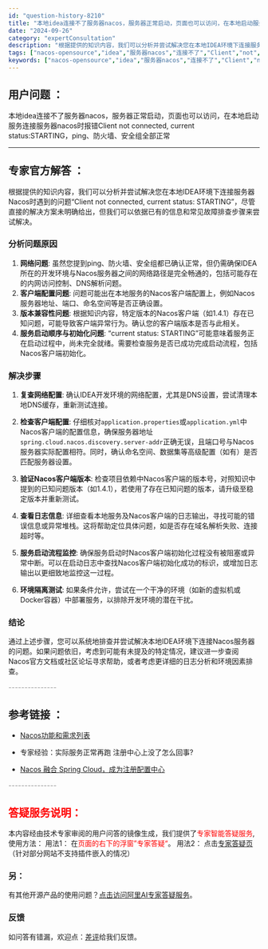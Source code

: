 ```yaml
---
id: "question-history-8210"
title: "本地idea连接不了服务器nacos，服务器正常启动，页面也可以访问，在本地启动服务连接服务器nacos时"
date: "2024-09-26"
category: "expertConsultation"
description: "根据提供的知识内容，我们可以分析并尝试解决您在本地IDEA环境下连接服务器Nacos时遇到的问题“Client not connected, current status: STARTING”，尽管直接的解决方案未明确给出，但我们可以依据已有的信息和常见故障排查步骤来尝试解决。### 分析问题原因1"
tags: ["nacos-opensource","idea","服务器nacos","连接不了","Client","not","connected"]
keywords: ["nacos-opensource","idea","服务器nacos","连接不了","Client","not","connected"]
---
```


## 用户问题 ： 
 本地idea连接不了服务器nacos，服务器正常启动，页面也可以访问，在本地启动服务连接服务器nacos时报错Client not connected, current status:STARTING，ping、防火墙、安全组全部正常  

---------------
## 专家官方解答 ：

根据提供的知识内容，我们可以分析并尝试解决您在本地IDEA环境下连接服务器Nacos时遇到的问题“Client not connected, current status: STARTING”，尽管直接的解决方案未明确给出，但我们可以依据已有的信息和常见故障排查步骤来尝试解决。

### 分析问题原因

1. **网络问题**: 虽然您提到ping、防火墙、安全组都已确认正常，但仍需确保IDEA所在的开发环境与Nacos服务器之间的网络路径是完全畅通的，包括可能存在的内网访问控制、DNS解析问题。
2. **客户端配置问题**: 问题可能出在本地服务的Nacos客户端配置上，例如Nacos服务器地址、端口、命名空间等是否正确设置。
3. **版本兼容性问题**: 根据知识内容，特定版本的Nacos客户端（如1.4.1）存在已知问题，可能导致客户端异常行为。确认您的客户端版本是否与此相关。
4. **服务启动顺序与初始化问题**: “current status: STARTING”可能意味着服务正在启动过程中，尚未完全就绪。需要检查服务是否已成功完成启动流程，包括Nacos客户端初始化。

### 解决步骤

1. **复查网络配置**: 确认IDEA开发环境的网络配置，尤其是DNS设置，尝试清理本地DNS缓存，重新测试连接。
   
2. **检查客户端配置**: 仔细核对`application.properties`或`application.yml`中Nacos客户端的配置信息，确保服务器地址`spring.cloud.nacos.discovery.server-addr`正确无误，且端口号与Nacos服务器实际配置相符。同时，确认命名空间、数据集等高级配置（如有）是否匹配服务器设置。

3. **验证Nacos客户端版本**: 检查项目依赖中Nacos客户端的版本号，对照知识中提到的已知问题版本（如1.4.1），若使用了存在已知问题的版本，请升级至稳定版本并重新测试。

4. **查看日志信息**: 详细查看本地服务及Nacos客户端的日志输出，寻找可能的错误信息或异常堆栈。这将帮助定位具体问题，如是否存在域名解析失败、连接超时等。

5. **服务启动流程监控**: 确保服务启动时Nacos客户端初始化过程没有被阻塞或异常中断。可以在启动日志中查找Nacos客户端初始化成功的标识，或增加日志输出以更细致地监控这一过程。

6. **环境隔离测试**: 如果条件允许，尝试在一个干净的环境（如新的虚拟机或Docker容器）中部署服务，以排除开发环境的潜在干扰。

### 结论

通过上述步骤，您可以系统地排查并尝试解决本地IDEA环境下连接Nacos服务器的问题。如果问题依旧，考虑到可能有未提及的特定情况，建议进一步查阅Nacos官方文档或社区论坛寻求帮助，或者考虑更详细的日志分析和环境因素排查。


<font color="#949494">---------------</font> 


## 参考链接 ：

* [Nacos功能和需求列表](https://nacos.io/docs/latest/archive/feature-list)
 
 * 专家经验：实际服务正常再跑 注册中心上没了怎么回事? 
 
 * [Nacos 融合 Spring Cloud，成为注册配置中心](https://nacos.io/docs/latest/ecology/use-nacos-with-spring-cloud)


 <font color="#949494">---------------</font> 
 


## <font color="#FF0000">答疑服务说明：</font> 

本内容经由技术专家审阅的用户问答的镜像生成，我们提供了<font color="#FF0000">专家智能答疑服务</font>,使用方法：
用法1： 在<font color="#FF0000">页面的右下的浮窗”专家答疑“</font>。
用法2： 点击[专家答疑页](https://answer.opensource.alibaba.com/docs/intro)（针对部分网站不支持插件嵌入的情况）
### 另：


有其他开源产品的使用问题？[点击访问阿里AI专家答疑服务](https://answer.opensource.alibaba.com/docs/intro)。
### 反馈
如问答有错漏，欢迎点：[差评](https://ai.nacos.io/user/feedbackByEnhancerGradePOJOID?enhancerGradePOJOId=13568)给我们反馈。
